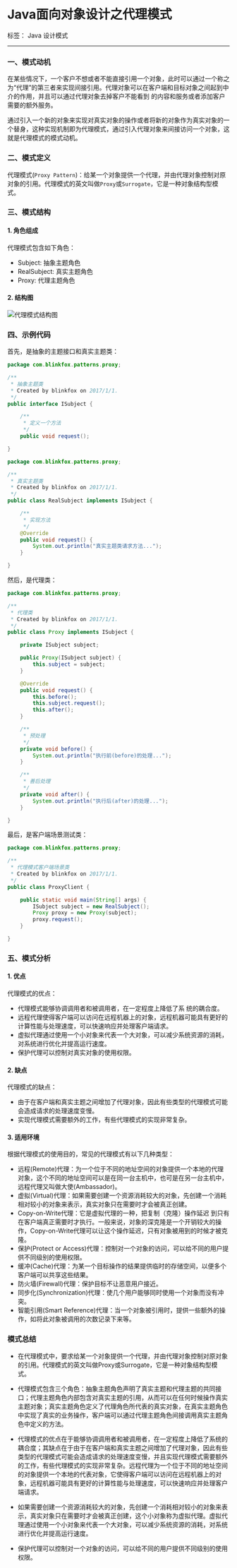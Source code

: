 # Java面向对象设计之代理模式

标签： Java 设计模式

---

### 一、模式动机

在某些情况下，一个客户不想或者不能直接引用一个对象，此时可以通过一个称之为“代理”的第三者来实现间接引用。代理对象可以在客户端和目标对象之间起到中介的作用，并且可以通过代理对象去掉客户不能看到 的内容和服务或者添加客户需要的额外服务。

通过引入一个新的对象来实现对真实对象的操作或者将新的对象作为真实对象的一个替身，这种实现机制即为代理模式，通过引入代理对象来间接访问一个对象，这就是代理模式的模式动机。

### 二、模式定义

代理模式(`Proxy Pattern`)：给某一个对象提供一个代理，并由代理对象控制对原对象的引用。代理模式的英文叫做`Proxy`或`Surrogate`，它是一种对象结构型模式。

### 三、模式结构

#### 1. 角色组成

代理模式包含如下角色：

- Subject: 抽象主题角色
- RealSubject: 真实主题角色
- Proxy: 代理主题角色

#### 2. 结构图

![代理模式结构图][1]

### 四、示例代码

首先，是抽象的主题接口和真实主题类：

```java
package com.blinkfox.patterns.proxy;

/**
 * 抽象主题类
 * Created by blinkfox on 2017/1/1.
 */
public interface ISubject {

    /**
     * 定义一个方法
     */
    public void request();

}
```

```java
package com.blinkfox.patterns.proxy;

/**
 * 真实主题类
 * Created by blinkfox on 2017/1/1.
 */
public class RealSubject implements ISubject {

    /**
     * 实现方法
     */
    @Override
    public void request() {
        System.out.println("真实主题类请求方法...");
    }

}
```

然后，是代理类：

```java
package com.blinkfox.patterns.proxy;

/**
 * 代理类
 * Created by blinkfox on 2017/1/1.
 */
public class Proxy implements ISubject {

    private ISubject subject;

    public Proxy(ISubject subject) {
        this.subject = subject;
    }

    @Override
    public void request() {
        this.before();
        this.subject.request();
        this.after();
    }

    /**
     * 预处理
     */
    private void before() {
        System.out.println("执行前(before)的处理...");
    }

    /**
     * 善后处理
     */
    private void after() {
        System.out.println("执行后(after)的处理...");
    }

}
```

最后，是客户端场景测试类：

```java
package com.blinkfox.patterns.proxy;

/**
 * 代理模式客户端场景类
 * Created by blinkfox on 2017/1/1.
 */
public class ProxyClient {

    public static void main(String[] args) {
        ISubject subject = new RealSubject();
        Proxy proxy = new Proxy(subject);
        proxy.request();
    }

}
```

### 五、模式分析

#### 1. 优点

代理模式的优点：

- 代理模式能够协调调用者和被调用者，在一定程度上降低了系 统的耦合度。
- 远程代理使得客户端可以访问在远程机器上的对象，远程机器可能具有更好的计算性能与处理速度，可以快速响应并处理客户端请求。
- 虚拟代理通过使用一个小对象来代表一个大对象，可以减少系统资源的消耗，对系统进行优化并提高运行速度。
- 保护代理可以控制对真实对象的使用权限。

#### 2. 缺点

代理模式的缺点：

- 由于在客户端和真实主题之间增加了代理对象，因此有些类型的代理模式可能会造成请求的处理速度变慢。
- 实现代理模式需要额外的工作，有些代理模式的实现非常复杂。

#### 3. 适用环境

根据代理模式的使用目的，常见的代理模式有以下几种类型：

- 远程(Remote)代理：为一个位于不同的地址空间的对象提供一个本地的代理对象，这个不同的地址空间可以是在同一台主机中，也可是在另一台主机中，远程代理又叫做大使(Ambassador)。
- 虚拟(Virtual)代理：如果需要创建一个资源消耗较大的对象，先创建一个消耗相对较小的对象来表示，真实对象只在需要时才会被真正创建。
- Copy-on-Write代理：它是虚拟代理的一种，把复制（克隆）操作延迟 到只有在客户端真正需要时才执行。一般来说，对象的深克隆是一个开销较大的操作，Copy-on-Write代理可以让这个操作延迟，只有对象被用到的时候才被克隆。
- 保护(Protect or Access)代理：控制对一个对象的访问，可以给不同的用户提供不同级别的使用权限。
- 缓冲(Cache)代理：为某一个目标操作的结果提供临时的存储空间，以便多个客户端可以共享这些结果。
- 防火墙(Firewall)代理：保护目标不让恶意用户接近。
- 同步化(Synchronization)代理：使几个用户能够同时使用一个对象而没有冲突。
- 智能引用(Smart Reference)代理：当一个对象被引用时，提供一些额外的操作，如将此对象被调用的次数记录下来等。

### 模式总结

- 在代理模式中，要求给某一个对象提供一个代理，并由代理对象控制对原对象的引用。代理模式的英文叫做Proxy或Surrogate，它是一种对象结构型模式。
- 代理模式包含三个角色：抽象主题角色声明了真实主题和代理主题的共同接口；代理主题角色内部包含对真实主题的引用，从而可以在任何时候操作真实主题对象；真实主题角色定义了代理角色所代表的真实对象，在真实主题角色中实现了真实的业务操作，客户端可以通过代理主题角色间接调用真实主题角色中定义的方法。
- 代理模式的优点在于能够协调调用者和被调用者，在一定程度上降低了系统的耦合度；其缺点在于由于在客户端和真实主题之间增加了代理对象，因此有些类型的代理模式可能会造成请求的处理速度变慢，并且实现代理模式需要额外的工作，有些代理模式的实现非常复杂。远程代理为一个位于不同的地址空间的对象提供一个本地的代表对象，它使得客户端可以访问在远程机器上的对象，远程机器可能具有更好的计算性能与处理速度，可以快速响应并处理客户端请求。
- 如果需要创建一个资源消耗较大的对象，先创建一个消耗相对较小的对象来表示，真实对象只在需要时才会被真正创建，这个小对象称为虚拟代理。虚拟代理通过使用一个小对象来代表一个大对象，可以减少系统资源的消耗，对系统进行优化并提高运行速度。
- 保护代理可以控制对一个对象的访问，可以给不同的用户提供不同级别的使用权限。

  [1]: http://design-patterns.readthedocs.io/zh_CN/latest/_images/Proxy.jpg